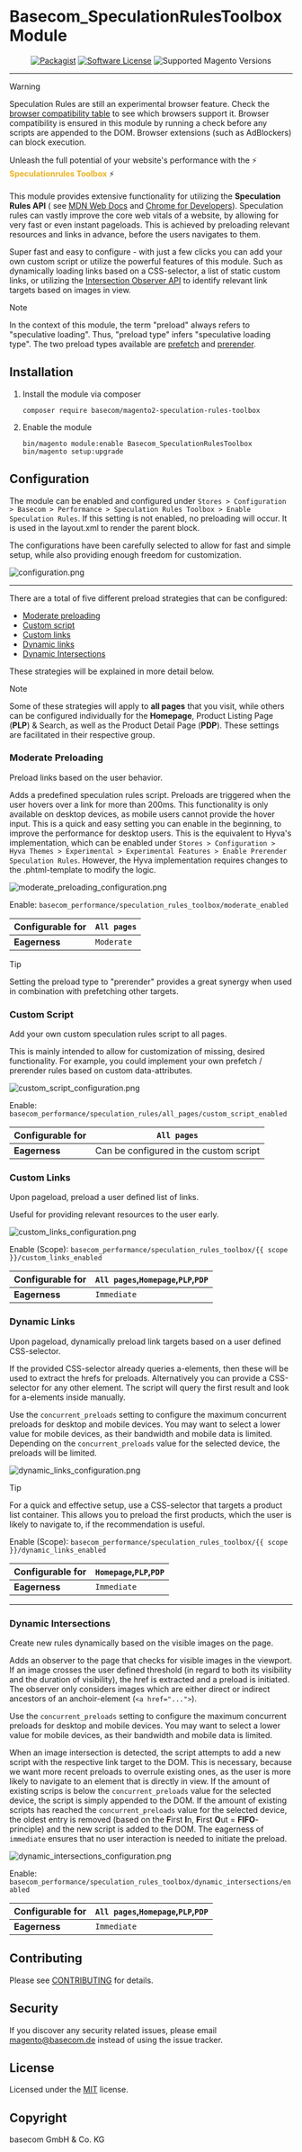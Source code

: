 # Basecom_SpeculationRulesToolbox Module

<div align="center">

[![Packagist][ico-version]][link-packagist]
[![Software License][ico-license]](LICENSE)
![Supported Magento Versions][ico-compatibility]

</div>

---
> [!WARNING]  
> Speculation Rules are still an experimental browser feature. Check the
> [browser compatibility table](https://developer.mozilla.org/en-US/docs/Web/API/Speculation_Rules_API#browser_compatibility)
> to see which browsers support it.
> Browser compatibility is ensured in this module by running a check before any scripts are appended to the DOM.
> Browser extensions (such as AdBlockers) can block execution.

Unleash the full potential of your website's performance with the ⚡ **<span style="color: #e8b323;">Speculationrules
Toolbox</span>** ⚡<br><br>
This module provides extensive functionality for utilizing the **Speculation Rules API** (
see [MDN Web Docs](https://developer.mozilla.org/en-US/docs/Web/API/Speculation_Rules_API)
and [Chrome for Developers](https://developer.chrome.com/docs/web-platform/prerender-pages)).
Speculation rules can vastly improve the core web vitals of a website, by allowing for very fast or even instant
pageloads.
This is achieved by preloading relevant resources and links in advance, before the users navigates to them.

Super fast and easy to configure - with just a few clicks you can add your own custom script or utilize the powerful
features of this module. Such as dynamically loading links based on a CSS-selector, a list of static custom links, or
utilizing
the [Intersection Observer API](https://developer.mozilla.org/en-US/docs/Web/API/Intersection_Observer_API)
to identify relevant link targets based on images in view.

> [!NOTE]
> In the context of this module, the term "preload" always refers to "speculative loading". Thus, "preload type"
> infers "speculative loading type".
> The two preload types available
> are [prefetch](https://developer.mozilla.org/en-US/docs/Web/API/Speculation_Rules_API#using_prefetching)
> and [prerender](https://developer.mozilla.org/en-US/docs/Web/API/Speculation_Rules_API#using_prerendering).

## Installation

1. Install the module via composer

    ```console
    composer require basecom/magento2-speculation-rules-toolbox
    ```

2. Enable the module

    ```console
    bin/magento module:enable Basecom_SpeculationRulesToolbox
    bin/magento setup:upgrade
    ```

## Configuration

The module can be enabled and configured
under `Stores > Configuration > Basecom > Performance > Speculation Rules Toolbox > Enable Speculation Rules`. If this
setting is
not enabled, no preloading will occur. It is used in the layout.xml to render the parent block.

The configurations have been carefully selected to allow for fast and simple setup, while also providing enough freedom
for customization.

![configuration.png](docs/images/configuration.png)

<hr>

There are a total of five different preload strategies that can be configured:

* [Moderate preloading](#moderate-preloading)
* [Custom script](#custom-script)
* [Custom links](#custom-links)
* [Dynamic links](#dynamic-links)
* [Dynamic Intersections](#dynamic-intersections)

These strategies will be explained in more detail below.

> [!NOTE]  
> Some of these strategies will apply to **all pages** that you visit, while others can be configured individually for
> the **Homepage**,
> Product Listing Page (**PLP**) & Search, as well as the Product Detail Page (**PDP**). These settings are facilitated
> in their respective group.

### Moderate Preloading

Preload links based on the user behavior.

Adds a predefined speculation rules script. Preloads are triggered when the user hovers over a link for more than 200ms.
This functionality is only available on desktop devices, as mobile users cannot provide the hover input.
This is a quick and easy setting you can enable in the beginning, to improve the performance for desktop users.
This is the equivalent to Hyva's implementation, which can be enabled under
`Stores > Configuration > Hyva Themes > Experimental > Experimental Features > Enable Prerender Speculation Rules`.
However, the Hyva implementation requires changes to the .phtml-template to modify the logic.

![moderate_preloading_configuration.png](docs/images/moderate_preloading_configuration.png)

Enable: `basecom_performance/speculation_rules_toolbox/moderate_enabled`

| **Configurable for** | `All pages` |
|----------------------|-------------|
| **Eagerness**        | `Moderate`  |

> [!TIP]  
> Setting the preload type to "prerender" provides a great synergy when used in combination with prefetching other
> targets.

### Custom Script

Add your own custom speculation rules script to all pages.

This is mainly intended to allow for customization of missing, desired functionality. For example, you could implement
your own prefetch / prerender rules based on custom data-attributes.

![custom_script_configuration.png](docs/images/custom_script_configuration.png)

Enable: `basecom_performance/speculation_rules/all_pages/custom_script_enabled`

| **Configurable for** | `All pages`                            |
|----------------------|----------------------------------------|
| **Eagerness**        | Can be configured in the custom script |

### Custom Links

Upon pageload, preload a user defined list of links.

Useful for providing relevant resources to the user early.

![custom_links_configuration.png](docs/images/custom_links_configuration.png)

Enable (Scope): `basecom_performance/speculation_rules_toolbox/{{ scope }}/custom_links_enabled`

| **Configurable for** | `All pages`,`Homepage`,`PLP`,`PDP` |
|----------------------|------------------------------------|
| **Eagerness**        | `Immediate`                        |

### Dynamic Links

Upon pageload, dynamically preload link targets based on a user defined CSS-selector.

If the provided CSS-selector already queries a-elements, then these will be used to extract the hrefs for preloads.
Alternatively you can provide a CSS-selector for any other element. The script will query the first result and look
for a-elements inside manually.

Use the `concurrent_preloads` setting to configure the maximum concurrent preloads for desktop and mobile devices.
You may want to select a lower value for mobile devices, as their bandwidth and mobile data is limited.
Depending on the `concurrent_preloads` value for the selected device, the preloads will be limited.

![dynamic_links_configuration.png](docs/images/dynamic_links_configuration.png)

> [!TIP]  
> For a quick and effective setup, use a CSS-selector that targets a product list container. This allows you to preload
> the first products, which the user is likely to navigate to, if the recommendation is useful.

Enable (Scope): `basecom_performance/speculation_rules_toolbox/{{ scope }}/dynamic_links_enabled`

| **Configurable for** | `Homepage`,`PLP`,`PDP` |
|----------------------|------------------------|
| **Eagerness**        | `Immediate`            |

---

### Dynamic Intersections

Create new rules dynamically based on the visible images on the page.

Adds an observer to the page that checks for visible images in the viewport. If an image crosses the user defined
threshold
(in regard to both its visibility and the duration of visibility), the href is extracted and a preload is initiated.
The observer only considers images which are either direct or indirect ancestors of an
anchoir-element (`<a href="...">`).

Use the `concurrent_preloads` setting to configure the maximum concurrent preloads for desktop and mobile devices.
You may want to select a lower value for mobile devices, as their bandwidth and mobile data is limited.

When an image intersection is detected, the script attempts to add a new script with the respective link target to the
DOM.
This is necessary, because we want more recent preloads to overrule existing ones, as the user is more likely to
navigate to an element that is directly in view.
If the amount of existing scrips is below the `concurrent_preloads` value for the selected device, the script is simply
appended to the DOM.
If the amount of existing scripts has reached the `concurrent_preloads` value for the selected device, the oldest entry
is removed (based on the **F**irst **I**n, **F**irst **O**ut = **FIFO**-principle)
and the new script is added to the DOM. The eagerness of `immediate` ensures that no user interaction is needed to
initiate the preload.

![dynamic_intersections_configuration.png](docs/images/dynamic_intersections_configuration.png)

Enable: `basecom_performance/speculation_rules_toolbox/dynamic_intersections/enabled`

| **Configurable for** | `All pages`,`Homepage`,`PLP`,`PDP` |
|----------------------|------------------------------------|
| **Eagerness**        | `Immediate`                        |

## Contributing

Please see [CONTRIBUTING](CONTRIBUTING.md) for details.

## Security

If you discover any security related issues, please email <magento@basecom.de> instead of using the issue tracker.

## License

Licensed under the [MIT](LICENSE) license.

## Copyright

basecom GmbH & Co. KG

[ico-version]: https://img.shields.io/packagist/v/basecom/magento2-speculation-rules-toolbox.svg?style=flat-square

[ico-license]: https://img.shields.io/badge/license-MIT-brightgreen.svg?style=flat-square

[ico-compatibility]: https://img.shields.io/badge/magento-2.4-brightgreen.svg?logo=magento&longCache=true&style=flat-square

[link-packagist]: https://packagist.org/packages/basecom/magento2-speculation-rules-toolbox
